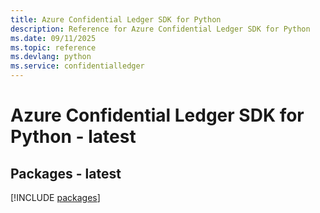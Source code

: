 ```yaml
---
title: Azure Confidential Ledger SDK for Python
description: Reference for Azure Confidential Ledger SDK for Python
ms.date: 09/11/2025
ms.topic: reference
ms.devlang: python
ms.service: confidentialledger
---
```

# Azure Confidential Ledger SDK for Python - latest
## Packages - latest
[!INCLUDE [packages](confidential-ledger-index.md)]